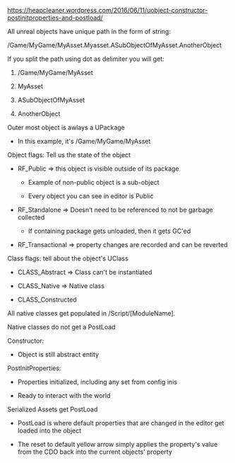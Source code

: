 <https://heapcleaner.wordpress.com/2016/06/11/uobject-constructor-postinitproperties-and-postload/>

All unreal objects have unique path in the form of string:

/Game/MyGame/MyAsset.Myasset.ASubObjectOfMyAsset.AnotherObject

If you split the path using dot as delimiter you will get:

1. /Game/MyGame/MyAsset

2. MyAsset

3. ASubObjectOfMyAsset

4. AnotherObject

Outer most object is awlays a UPackage

- In this example, it's /Game/MyGame/MyAsset

Object flags: Tell us the state of the object

- RF_Public =&gt; this object is visible outside of its package

  - Example of non-public object is a sub-object

  - Every object you can see in editor is Public

- RF_Standalone =&gt; Doesn’t need to be referenced to not be garbage collected

  - If containing package gets unloaded, then it gets GC'ed

- RF_Transactional =&gt; property changes are recorded and can be reverted

Class flags: tell about the object's UClass

- CLASS_Abstract =&gt; Class can't be instantiated

- CLASS_Native =&gt; Native class

- CLASS_Constructed

All native classes get populated in /Script/\[ModuleName\].

Native classes do not get a PostLoad

Constructor:

- Object is still abstract entity

PostInitProperties:

- Properties initialized, including any set from config inis

- Ready to interact with the world

Serialized Assets get PostLoad

- PostLoad is where default properties that are changed in the editor get loaded into the object

- The reset to default yellow arrow simply applies the property's value from the CDO back into the current objects' property
